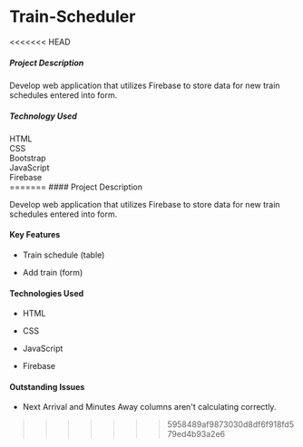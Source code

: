 # Train-Scheduler

<<<<<<< HEAD
<h5>Project Description</h5>
Develop web application that utilizes Firebase to store data for new train schedules entered into form.

<h5>Technology Used</h5>
HTML
<br>
CSS
<br>
Bootstrap
<br>
JavaScript
<br>
Firebase
<br>
=======
#### Project Description

Develop web application that utilizes Firebase to store data for new train schedules entered into form.


#### Key Features

* Train schedule (table)

* Add train (form)


#### Technologies Used

* HTML

* CSS

* JavaScript

* Firebase


#### Outstanding Issues

* Next Arrival and Minutes Away columns aren't calculating correctly.
>>>>>>> 5958489af9873030d8df6f918fd579ed4b93a2e6
